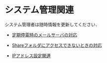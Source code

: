 # システム管理関連

システム管理者は随時情報を更新してください．

- [定期停電時のメールサーバの対応](https://github.com/Shimamura-Lab-SU/Sharing-Knowledge-Database/blob/master/sys_ad/teiden.md)

- [Shareフォルダにアクセスできないときの対応](https://github.com/Shimamura-Lab-SU/Sharing-Knowledge-Database/blob/master/sys_ad/share_folder.md)

- [IPアドレス設定関連](https://github.com/Shimamura-Lab-SU/Sharing-Knowledge-Database/wiki/IPアドレス設定関連)
